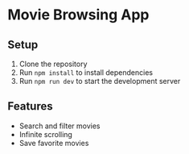 # Movie Browsing App

## Setup
1. Clone the repository
2. Run `npm install` to install dependencies
3. Run `npm run dev` to start the development server

## Features
- Search and filter movies
- Infinite scrolling
- Save favorite movies
